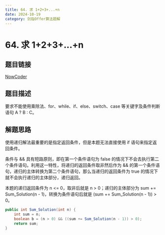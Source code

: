 ```yaml
---
title: 64. 求 1+2+3+...+n
date: 2024-10-19
category: 剑指Offer算法题解
---
```


# 64. 求 1+2+3+...+n

## 题目链接

[NowCoder](https://www.nowcoder.com/practice/7a0da8fc483247ff8800059e12d7caf1?tpId=13&tqId=11200&tPage=1&rp=1&ru=/ta/coding-interviews&qru=/ta/coding-interviews/question-ranking&from=cyc_github)

## 题目描述

要求不能使用乘除法、for、while、if、else、switch、case 等关键字及条件判断语句 A ? B : C。

## 解题思路

使用递归解法最重要的是指定返回条件，但是本题无法直接使用 if 语句来指定返回条件。

条件与 && 具有短路原则，即在第一个条件语句为 false 的情况下不会去执行第二个条件语句。利用这一特性，将递归的返回条件取非然后作为 && 的第一个条件语句，递归的主体转换为第二个条件语句，那么当递归的返回条件为 true 的情况下就不会执行递归的主体部分，递归返回。

本题的递归返回条件为 n \<= 0，取非后就是 n \> 0；递归的主体部分为 sum += Sum_Solution(n - 1)，转换为条件语句后就是 (sum += Sum_Solution(n - 1)) \> 0。

```java
public int Sum_Solution(int n) {
    int sum = n;
    boolean b = (n > 0) && ((sum += Sum_Solution(n - 1)) > 0);
    return sum;
}
```
